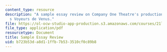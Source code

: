```yaml
---
content_type: resource
description: "A sample essay review on Company One Theatre's production of Lydia Diamond\u2019\
  s Voyeurs de Venus."
file: https://ol-ocw-studio-app-production.s3.amazonaws.com/courses/21l-005-introduction-to-drama-fall-2016/b723b53da8d11ffb7b533510cf0c89b8_MIT21L_005F16_Voyeurs.pdf
file_type: application/pdf
resourcetype: Document
title: Sample Essay Review
uid: b723b53d-a8d1-1ffb-7b53-3510cf0c89b8
---
```

